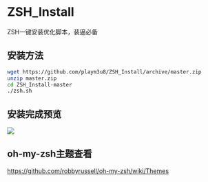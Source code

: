 # ZSH_Install
ZSH一键安装优化脚本，装逼必备

## 安装方法

```bash
wget https://github.com/playm3u8/ZSH_Install/archive/master.zip
unzip master.zip
cd ZSH_Install-master
./zsh.sh
```

## 安装完成预览
![](https://s1.ax1x.com/2018/02/03/9Z7FaT.png)

## oh-my-zsh主题查看
https://github.com/robbyrussell/oh-my-zsh/wiki/Themes
